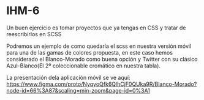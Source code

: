 # IHM-6
Un buen ejercicio es tomar proyectos que ya tengas en CSS y tratar de reescribirlos en SCSS


Podremos un ejemplo de como quedaría el scss en nuestra versión móvil para una de las gamas de colores propuesta, en este caso hemos considerado el Blanco-Morado como buena opción y Twitter con su clásico Azul-Blanco(El 2º coleccionable cromático en nuestra tabla).


La presentación dela aplicación móvil se ve aquí:
https://www.figma.com/proto/NyqyoQfk6QlhCjF0QUka9R/Blanco-Morado?node-id=66%3A87&scaling=min-zoom&page-id=0%3A1

